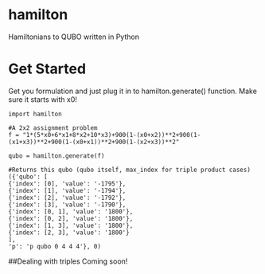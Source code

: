# hamilton

Hamiltonians to QUBO written in Python


# Get Started

Get you formulation and just plug it in to hamilton.generate() function. Make sure it starts with x0!

```
import hamilton

#A 2x2 assignment problem
f = "1*(5*x0+6*x1+8*x2+10*x3)+900(1-(x0+x2))**2+900(1-(x1+x3))**2+900(1-(x0+x1))**2+900(1-(x2+x3))**2"

qubo = hamilton.generate(f)

#Returns this qubo (qubo itself, max_index for triple product cases)
({'qubo': [
{'index': [0], 'value': '-1795'},
{'index': [1], 'value': '-1794'},
{'index': [2], 'value': '-1792'},
{'index': [3], 'value': '-1790'},
{'index': [0, 1], 'value': '1800'},
{'index': [0, 2], 'value': '1800'},
{'index': [1, 3], 'value': '1800'},
{'index': [2, 3], 'value': '1800'}
],
'p': 'p qubo 0 4 4 4'}, 0)

```

##Dealing with triples
Coming soon!
